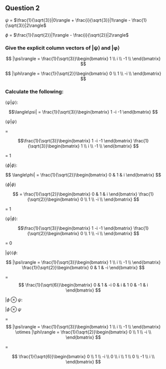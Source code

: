 ## Question 2
$\psi$ = $\frac{1}{\sqrt{3}}|0\rangle + \frac{i}{\sqrt{3}}|1\rangle - \frac{1}{\sqrt{3}}|2\rangle$

$\phi$ = $\frac{1}{\sqrt{2}}|1\rangle - \frac{i}{\sqrt{2}}|2\rangle$

### Give the explicit column vectors of |ψ⟩ and |φ⟩


$$ |\psi\rangle =  \frac{1}{\sqrt{3}}\begin{bmatrix}
1 \\
i \\
-1 \\
\end{bmatrix} $$

$$ |\phi\rangle =  \frac{1}{\sqrt{2}}\begin{bmatrix}
0 \\
1 \\
-i \\
\end{bmatrix} $$ 


### Calculate the following:

$\langle\psi|\psi\rangle$:

$$\langle\psi| = \frac{1}{\sqrt{3}}\begin{bmatrix}
1 -i -1
\end{bmatrix} $$

$\langle\psi|\psi\rangle$ 

= 

$$\frac{1}{\sqrt{3}}\begin{bmatrix}
1 -i -1
\end{bmatrix} 
\frac{1}{\sqrt{3}}\begin{bmatrix}
1 \\
i \\
-1 \\
\end{bmatrix}
$$

= 1

$\langle\phi|\phi\rangle$:

$$ \langle\phi| =  \frac{1}{\sqrt{2}}\begin{bmatrix}
0  & 1 & i
\end{bmatrix} $$ 

$\langle\phi|\phi\rangle$

$$ = \frac{1}{\sqrt{2}}\begin{bmatrix}
0 & 1 & i
\end{bmatrix}
\frac{1}{\sqrt{2}}\begin{bmatrix}
0 \\
1 \\
-i \\
\end{bmatrix} $$

= 1

$\langle\psi|\phi\rangle$:


$$\frac{1}{\sqrt{3}}\begin{bmatrix}
1 -i -1
\end{bmatrix}
\frac{1}{\sqrt{2}}\begin{bmatrix}
0 \\
1 \\
-i \\
\end{bmatrix} $$

= 0

$|\psi\rangle\langle\phi$:

$$ |\psi\rangle =  \frac{1}{\sqrt{3}}\begin{bmatrix}
1 \\
i \\
-1 \\
\end{bmatrix}
\frac{1}{\sqrt{2}}\begin{bmatrix}
0 & 1 & -i
\end{bmatrix} $$ 


= $$ \frac{1}{\sqrt{6}}\begin{bmatrix}
0 & 1 & -i 
0 & i & 1 
0 &  -1 & i
\end{bmatrix} $$


$|\phi \otimes \psi$:

$|\phi \otimes \psi$

= 
$$ |\psi\rangle =  \frac{1}{\sqrt{3}}\begin{bmatrix}
1 \\
i \\
-1 \\
\end{bmatrix} \otimes
|\phi\rangle =  \frac{1}{\sqrt{2}}\begin{bmatrix}
0 \\
1 \\
-i \\
\end{bmatrix} $$  

=

$$ \frac{1}{\sqrt{6}}\begin{bmatrix}
0 \\
1 \\
-i \\
0 \\
i \\
1 \\
0 \\
-1 \\
i \\
\end{bmatrix} $$
